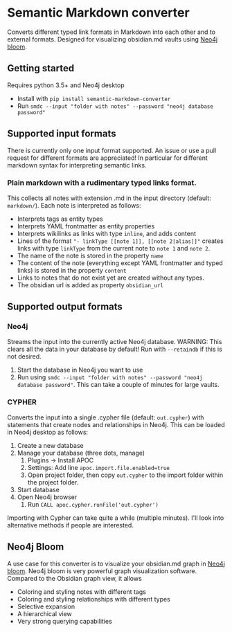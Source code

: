 # Semantic Markdown converter
 Converts different typed link formats in Markdown into each other and to external formats. Designed for visualizing obsidian.md vaults using [Neo4j bloom](https://neo4j.com/product/bloom/).

## Getting started
Requires python 3.5+ and Neo4j desktop

- Install with `pip install semantic-markdown-converter`
- Run `smdc --input "folder with notes" --password "neo4j database password"`

## Supported input formats
There is currently only one input format supported. An issue or use a pull request for different formats are appreciated! In particular for different markdown syntax for interpreting semantic links.
### Plain markdown with a rudimentary typed links format. 
This collects all notes with extension .md in the input directory (default: `markdown/`). Each note is interpreted as follows:
- Interprets tags as entity types
- Interprets YAML frontmatter as entity properties
- Interprets wikilinks as links with type `inline`, and adds content
- Lines of the format `"- linkType [[note 1]], [[note 2|alias]]"` creates links with type `linkType` from the current note to `note 1` and `note 2`.
- The name of the note is stored in the property `name`
- The content of the note (everything except YAML frontmatter and typed links) is stored in the property `content`
- Links to notes that do not exist yet are created without any types.
- The obsidian url is added as property `obsidian_url`


## Supported output formats
### Neo4j
Streams the input into the currently active Neo4j database. WARNING: This clears all the data in your database by default! Run with `--retaindb` if this is not desired. 
1. Start the database in Neo4j you want to use
2. Run using `smdc --input "folder with notes" --password "neo4j database password"`. This can take a couple of minutes for large vaults. 

### CYPHER
Converts the input into a single .cypher file (default: `out.cypher`) with statements that create nodes and relationships in Neo4j. This can be loaded in Neo4j desktop as follows:
1. Create a new database
2. Manage your database (three dots, manage)
    1. Plugins -> Install APOC
    2. Settings: Add line `apoc.import.file.enabled=true`
    3. Open project folder, then copy `out.cypher` to the import folder within the project folder.
3. Start database
4. Open Neo4j browser
    1. Run `CALL apoc.cypher.runFile('out.cypher')`
    
Importing with Cypher can take quite a while (multiple minutes). I'll look into alternative methods if people are interested.

## Neo4j Bloom
A use case for this converter is to visualize your obsidian.md graph in [Neo4j bloom](https://neo4j.com/product/bloom/). Neo4j bloom is very powerful graph visualization software. 
Compared to the Obsidian graph view, it allows
- Coloring and styling notes with different tags
- Coloring and styling relationships with different types
- Selective expansion
- A hierarchical view
- Very strong querying capabilities
